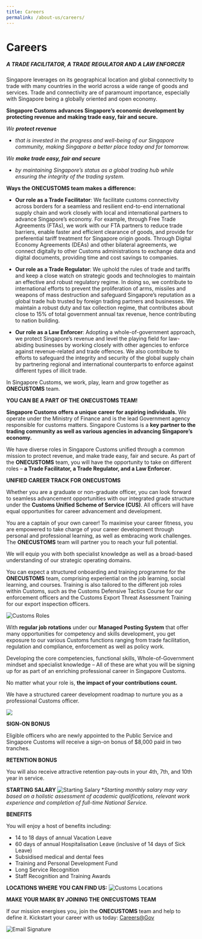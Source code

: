 ```yaml
---
title: Careers
permalink: /about-us/careers/
---
```

# Careers

##### **A TRADE FACILITATOR, A TRADE REGULATOR AND A LAW ENFORCER**

Singapore leverages on its geographical location and global connectivity to trade with many countries in the world across a wide range of goods and services. Trade and connectivity are of paramount importance, especially with Singapore being a globally oriented and open economy. 

**Singapore Customs advances Singapore’s economic development by protecting revenue and making trade easy, fair and secure.**

*We **protect revenue***
* *that is invested in the progress and well-being of our Singapore community, making Singapore a better place today and for tomorrow.*

*We **make trade easy, fair and secure***
* *by maintaining Singapore’s status as a global trading hub while ensuring the integrity of the trading system.*

**Ways the ONECUSTOMS team makes a difference:**

* **Our role as a Trade Facilitator**: We facilitate customs connectivity across borders for a seamless and resilient end-to-end international supply chain and work closely with local and international partners to advance Singapore’s economy. For example, through Free Trade Agreements (FTAs), we work with our FTA partners to reduce trade barriers, enable faster and efficient clearance of goods, and provide for preferential tariff treatment for Singapore origin goods. Through Digital Economy Agreements (DEAs) and other bilateral agreements, we connect digitally to other Customs administrations to exchange data and digital documents, providing time and cost savings to companies.

* **Our role as a Trade Regulator**: We uphold the rules of trade and tariffs and keep a close watch on strategic goods and technologies to maintain an effective and robust regulatory regime. In doing so, we contribute to international efforts to prevent the proliferation of arms, missiles and weapons of mass destruction and safeguard Singapore’s reputation as a global trade hub trusted by foreign trading partners and businesses. We maintain a robust duty and tax collection regime, that contributes about close to 15% of total government annual tax revenue, hence contributing to nation building.

* **Our role as a Law Enforcer**: Adopting a whole-of-government approach, we protect Singapore’s revenue and level the playing field for law-abiding businesses by working closely with other agencies to enforce against revenue-related and trade offences. We also contribute to efforts to safeguard the integrity and security of the global supply chain by partnering regional and international counterparts to enforce against different types of illicit trade.

In Singapore Customs, we work, play, learn and grow together as **ONECUSTOMS** team.

**YOU CAN BE A PART OF THE ONECUSTOMS TEAM!**

**Singapore Customs offers a unique career for aspiring individuals.** We operate under the Ministry of Finance and is the lead Government agency responsible for customs matters. Singapore Customs is a **key partner to the trading community as well as various agencies in advancing Singapore’s economy.**

We have diverse roles in Singapore Customs unified through a common mission to protect revenue, and make trade easy, fair and secure. As part of the **ONECUSTOMS** team, you will have the opportunity to take on different roles – **a Trade Facilitator, a Trade Regulator, and a Law Enforcer**. 

**UNIFIED CAREER TRACK FOR ONECUSTOMS**

Whether you are a graduate or non-graduate officer, you can look forward to seamless advancement opportunities with our integrated grade structure under the **Customs Unified Scheme of Service (CUS)**. All officers will have equal opportunities for career advancement and development.

You are a captain of your own career! To maximise your career fitness, you are empowered to take charge of your career development through personal and professional learning, as well as embracing work challenges. The **ONECUSTOMS** team will partner you to reach your full potential.

We will equip you with both specialist knowledge as well as a broad-based understanding of our strategic operating domains.

You can expect a structured onboarding and training programme for the **ONECUSTOMS** team, comprising experiential on the job learning, social learning, and courses. Training is also tailored to the different job roles within Customs, such as the Customs Defensive Tactics Course for our enforcement officers and the Customs Export Threat Assessment Training for our export inspection officers.

![Customs Roles](/images/careers/2022-10%20Customs%20Roles.jpg)

With **regular job rotations** under our **Managed Posting System** that offer many opportunities for competency and skills development, you get exposure to our various Customs functions ranging from trade facilitation, regulation and compliance, enforcement as well as policy work.

Developing the core competencies, functional skills, Whole-of-Government mindset and specialist knowledge – All of these are what you will be signing up for as part of an enriching professional career in Singapore Customs.

No matter what your role is, **the impact of your contributions count.**

We have a structured career development roadmap to nurture you as a professional Customs officer.

![](/images/careers/2022-10%20Career%20Roadmap%20(updated).jpg)

**SIGN-ON BONUS**

Eligible officers who are newly appointed to the Public Service and Singapore Customs will receive a sign-on bonus of $8,000 paid in two tranches.

**RETENTION BONUS**

You will also receive attractive retention pay-outs in your 4th, 7th, and 10th year in service.

**STARTING SALARY**
![Starting Salary](/images/careers/2022-10%20Starting%20Salary%20(updated).jpg)
**Starting monthly salary may vary based on a holistic assessment of academic qualifications, relevant work experience and completion of full-time National Service.*

**BENEFITS**

You will enjoy a host of benefits including:
* 14 to 18 days of annual Vacation Leave
* 60 days of annual Hospitalisation Leave (inclusive of 14 days of Sick Leave)
* Subsidised medical and dental fees
* Training and Personal Development Fund 
* Long Service Recognition
* Staff Recognition and Training Awards

**LOCATIONS WHERE YOU CAN FIND US:**
![Customs Locations](/images/careers/2022-10%20Customs%20Locations.jpg)

**MAKE YOUR MARK BY JOINING THE ONECUSTOMS TEAM**

If our mission energises you, join the **ONECUSTOMS** team and help to define it. Kickstart your career with us today: [Careers@Gov](https://www.careers.hrp.gov.sg/sap/bc/ui5_ui5/sap/ZGERCFA004/index.html)

![Email Signature](/images/careers/TS%20Email%20Signature%20Final.jpg)
